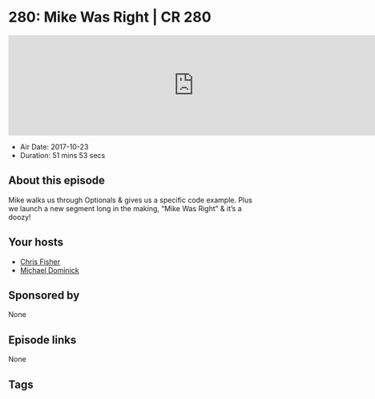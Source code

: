 # 280: Mike Was Right | CR 280

<iframe src="https://player.fireside.fm/v2/MLf2ZzhC+_YJGjcNK?theme=dark" width="740" height="200" frameborder="0" scrolling="no"></iframe>

* Air Date: 2017-10-23
* Duration: 51 mins 53 secs

## About this episode

Mike walks us through Optionals & gives us a specific code example. Plus we launch a new segment long in the making, “Mike Was Right” & it’s a doozy! 

## Your hosts
* [Chris Fisher](https://coder.show/hosts/chrislas)
* [Michael Dominick](https://coder.show/hosts/michael)

## Sponsored by

None



## Episode links

None



## Tags

